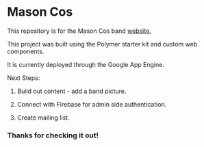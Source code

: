 # Mason Cos

This repository is for the Mason Cos band [website.](http://www.masoncos.com/)

This project was built using the Polymer starter kit and custom web components.

It is currently deployed through the Google App Engine.

Next Steps:

1. Build out content - add a band picture.

2. Connect with Firebase for admin side authentication.

3. Create mailing list. 

### Thanks for checking it out!

